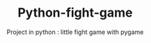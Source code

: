 <h1 align=center>Python-fight-game</h1>
<div align=center>Project in python : little fight game with pygame</div>
